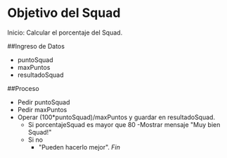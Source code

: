 # Objetivo del Squad

Inicio: Calcular el porcentaje del Squad.

##Ingreso de Datos
- puntoSquad
- maxPuntos
- resultadoSquad

##Proceso
- Pedir puntoSquad
- Pedir maxPuntos
- Operar (100*puntoSquad)/maxPuntos y guardar en resultadoSquad.
    - Si porcentajeSquad es mayor que 80
        -Mostrar mensaje "Muy bien Squad!"
    - Si no
        - "Pueden hacerlo mejor".
*Fin*
